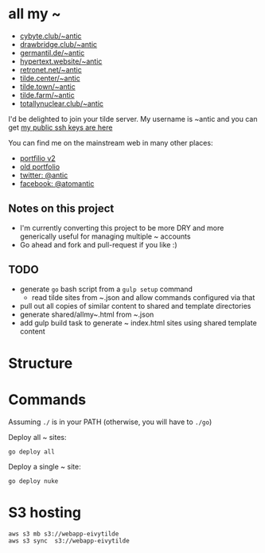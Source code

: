 # all my ~

- [cybyte.club/~antic](http://cybyte.club/~antic)
- [drawbridge.club/~antic](http://drawbridge.club/~antic)
- [germantil.de/~antic](http://germantil.de/~antic)
- [hypertext.website/~antic](http://hypertext.website/~antic)
- [retronet.net/~antic](http://retronet.net/~antic)
- [tilde.center/~antic](http://tilde.center/~antic)
- [tilde.town/~antic](http://tilde.town/~antic)
- [tilde.farm/~antic](http://tilde.farm/~antic)
- [totallynuclear.club/~antic](http://totallynuclear.club/~antic)

I'd be delighted to join your tilde server. My username is ~antic and you can get [my public ssh keys are here](https://raw.githubusercontent.com/atomantic/tilde/master/shared/.ssh/authorized_keys)

You can find me on the mainstream web in many other places:

- [portfilio v2](https://atomantic.github.io)
- [old portfolio](http://adameivy.com)
- [twitter: @antic](https://twitter.com/antic)
- [facebook: @atomantic](https://twitter.com/atomantic)


## Notes on this project

- I'm currently converting this project to be more DRY and more generically useful for managing multiple ~ accounts
- Go ahead and fork and pull-request if you like :)

## TODO

- generate `go` bash script from a `gulp setup` command
	- read tilde sites from ~.json and allow commands configured via that
- pull out all copies of similar content to shared and template directories
- generate shared/allmy~.html from ~.json
- add gulp build task to generate ~ index.html sites using shared template content

# Structure


# Commands
Assuming `./` is in your PATH (otherwise, you will have to `./go`)

Deploy all ~ sites:
```
go deploy all
```

Deploy a single ~ site:
```
go deploy nuke
```


# S3 hosting

```
aws s3 mb s3://webapp-eivytilde
aws s3 sync  s3://webapp-eivytilde
```